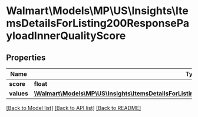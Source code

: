 # Walmart\Models\MP\US\Insights\ItemsDetailsForListing200ResponsePayloadInnerQualityScore

## Properties

Name | Type | Description | Notes
------------ | ------------- | ------------- | -------------
**score** | **float** |  | [optional]
**values** | [**\Walmart\Models\MP\US\Insights\ItemsDetailsForListing200ResponsePayloadInnerQualityScoreValuesInner[]**](ItemsDetailsForListing200ResponsePayloadInnerQualityScoreValuesInner.md) |  | [optional]


[[Back to Model list]](./) [[Back to API list]](../../../../../README.md#supported-apis) [[Back to README]](../../../../../README.md)
